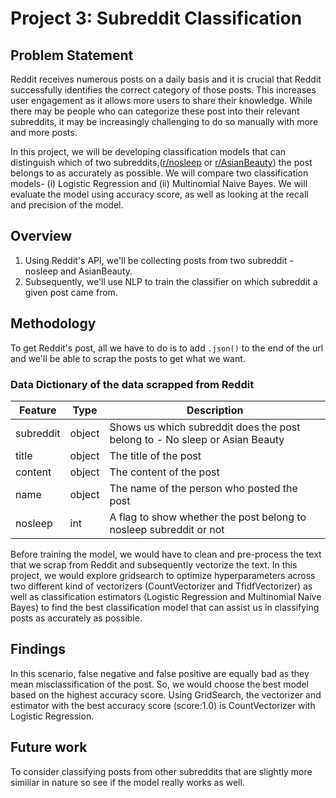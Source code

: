 # Project 3: Subreddit Classification

## Problem Statement

Reddit receives numerous posts on a daily basis and it is crucial that Reddit successfully identifies the correct category of those posts. This increases user engagement as it allows more users to share their knowledge. While there may be people who can categorize these post into their relevant subreddits, it may be increasingly challenging to do so manually with more and more posts. 

In this project, we will be developing classification models that can distinguish which of two subreddits,([r/nosleep](https://www.reddit.com/r/nosleep/) or [r/AsianBeauty](https://www.reddit.com/r/AsianBeauty/)) the post belongs to as accurately as possible. We will compare two classification models- (i) Logistic Regression and (ii) Multinomial Naive Bayes. We will evaluate the model using accuracy score, as well as looking at the recall and precision of the model.

## Overview

1.  Using Reddit's API, we'll be collecting posts from two subreddit - nosleep and AsianBeauty.
2. Subsequently, we'll use NLP to train the classifier on which subreddit a given post came from.

## Methodology

To get Reddit's post, all we have to do is to add `.json()` to the end of the url and we'll be able to scrap the posts to get what we want. 

### Data Dictionary of the data scrapped from Reddit

|Feature|Type|Description|
|---|---|---|
|subreddit|object|Shows us which subreddit does the post belong to - No sleep or Asian Beauty|
|title|object|The title of the post|
|content|object|The content of the post|
|name|object|The name of the person who posted the post|
|nosleep|int|A flag to show whether the post belong to nosleep subreddit or not|


Before training the model, we would have to clean and pre-process the text that we scrap from Reddit and subsequently vectorize the text. In this project, we would explore gridsearch to optimize hyperparameters across two different kind of vectorizers (CountVectorizer and TfidfVectorizer) as well as classification estimators (Logistic Regression and Multinomial Naive Bayes) to find the best classification model that can assist us in classifying posts as accurately as possible.


## Findings

In this scenario, false negative and false positive are equally bad as they mean misclassification of the post. So, we would choose the best model based on the highest accuracy score. Using GridSearch, the vectorizer and estimator with the best accuracy score (score:1.0) is CountVectorizer with Logistic Regression. 

## Future work

To consider classifying posts from other subreddits that are slightly more similiar in nature so see if the model really works as well.



